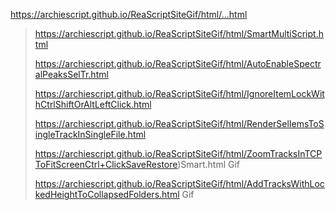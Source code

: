 https://archiescript.github.io/ReaScriptSiteGif/html/...html
 

> https://archiescript.github.io/ReaScriptSiteGif/html/SmartMultiScript.html
>
> https://archiescript.github.io/ReaScriptSiteGif/html/AutoEnableSpectralPeaksSelTr.html
>
>https://archiescript.github.io/ReaScriptSiteGif/html/IgnoreItemLockWithCtrlShiftOrAltLeftClick.html
>
>https://archiescript.github.io/ReaScriptSiteGif/html/RenderSelIemsToSingleTrackInSingleFile.html
>
>https://archiescript.github.io/ReaScriptSiteGif/html/ZoomTracksInTCPToFitScreenCtrl+ClickSaveRestore)Smart.html Gif
>
>https://archiescript.github.io/ReaScriptSiteGif/html/AddTracksWithLockedHeightToCollapsedFolders.html Gif
>
>
>
>
>
>
>
>
>

